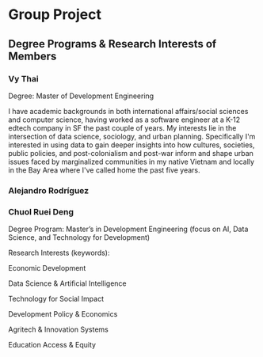 # Group Project

## Degree Programs & Research Interests of Members

### Vy Thai

Degree: Master of Development Engineering

I have academic backgrounds in both international affairs/social sciences and computer science, having worked as a software engineer at a K-12 edtech company in SF the past couple of years. My interests lie in the intersection of data science, sociology, and urban planning. Specifically I'm interested in using data to gain deeper insights into how cultures, societies, public policies, and post-colonialism and post-war inform and shape urban issues faced by marginalized communities in my native Vietnam and locally in the Bay Area where I've called home the past five years.


### Alejandro Rodríguez


### Chuol Ruei Deng

Degree Program:
Master’s in Development Engineering (focus on AI, Data Science, and Technology for Development)

Research Interests (keywords):

Economic Development

Data Science & Artificial Intelligence

Technology for Social Impact

Development Policy & Economics

Agritech & Innovation Systems

Education Access & Equity
